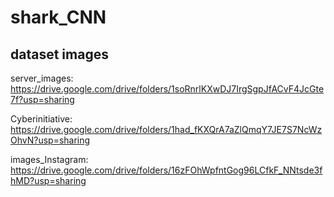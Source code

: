 # shark_CNN

## dataset images

server_images: https://drive.google.com/drive/folders/1soRnrlKXwDJ7IrgSgpJfACvF4JcGte7f?usp=sharing

Cyberinitiative: https://drive.google.com/drive/folders/1had_fKXQrA7aZlQmqY7JE7S7NcWzOhvN?usp=sharing

images_Instagram: https://drive.google.com/drive/folders/16zFOhWpfntGog96LCfkF_NNtsde3fhMD?usp=sharing

